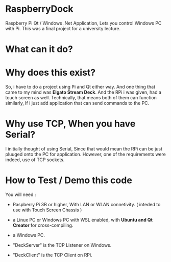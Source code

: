 # RaspberryDock
Raspberry Pi Qt / Windows .Net Application, Lets you control Windows PC with Pi.
This was a final project for a university lecture.
 
# What can it do?


# Why does this exist?
So, i have to do a project using Pi and Qt either way. And one thing that came to my mind was **Elgato Stream Deck**.
And the RPi i was given, had a touch screen as well. Technically, that means both of them can function similarly,
If i just add application that can send commands to the PC.

# Why use TCP, When you have Serial?
I initially thought of using Serial, Since that would mean the RPi can be just pluuged onto the PC for application.
However, one of the requirements were indeed, use of TCP sockets.

# How to Test / Demo this code
You will need :
 - Raspberry Pi 3B or higher, With LAN or WLAN connetivity. ( inteded to use with Touch Screen Chassis )
 - a Linux PC or Windows PC with WSL enabled, with **Ubuntu and Qt Creator** for cross-compiling.
 - a Windows PC.

 - "DeckServer" is the TCP Listener on Windows.
 - "DeckClient" is the TCP Client on RPi.

